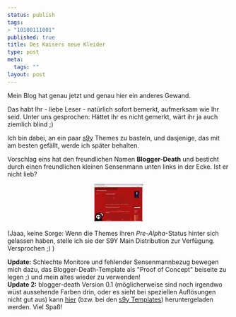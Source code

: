 ```yaml
--- 
status: publish
tags: 
- "10100111001"
published: true
title: Des Kaisers neue Kleider
type: post
meta: 
  tags: ""
layout: post
---
```

<p>Mein Blog hat genau jetzt und genau hier ein anderes Gewand.</p>

<p>Das habt Ihr - liebe Leser - natürlich sofort bemerkt, aufmerksam wie Ihr seid. Unter uns gesprochen: Hättet ihr es nicht gemerkt, wärt ihr ja auch ziemlich blind ;)</p>

<p>Ich bin dabei, an ein paar <a target="_BLANK" href="http://www.s9y.org" title="http://www.s9y.org" onmouseover="window.status='http://www.s9y.org';return true;" onmouseout="window.status='';return true;">s9y</a> Themes zu basteln, und dasjenige, das mit am besten gefällt, werde ich später behalten.</p>

<p>Vorschlag eins hat den freundlichen Namen <b>Blogger-Death</b> und besticht durch einen freundlichen kleinen Sensenmann unten links in der Ecke. Ist er nicht lieb?</p>

<p><div align="center"><a href='/media/wp/einmalig/blogger-death.jpg'><img width="110" height="86" border="0" hspace="5" src="/media/wp/einmalig/blogger-death.serendipityThumb.jpg" alt=""  /></a></div></p>

<p>(Jaaa, keine Sorge: Wenn die Themes ihren <i>Pre-Alpha</i>-Status hinter sich gelassen haben, stelle ich sie der S9Y Main Distribution zur Verfügung. Versprochen ;) )</p>

<!--more-->
<p><b>Update:</b> Schlechte Monitore und fehlender Sensenmannbezug bewegen mich dazu, das Blogger-Death-Template als &quot;Proof of Concept&quot; beiseite zu legen ;) und mein altes wieder zu verwenden!<br />
<b>Update 2:</b> blogger-death Version 0.1 (möglicherweise sind noch irgendwo wüst aussehende Farben drin, oder es sieht bei speziellen Auflösungen nicht gut aus) kann <a target="_BLANK" href="http://www.magenson.de/data/blogger-deathv01.zip" title="http://www.magenson.de/data/blogger-deathv01.zip" onmouseover="window.status='http://www.magenson.de/data/blogger-deathv01.zip';return true;" onmouseout="window.status='';return true;">hier</a> (bzw. bei den <a target="_BLANK" href="http://www.s9y.org/51.html" title="http://www.s9y.org/51.html" onmouseover="window.status='http://www.s9y.org/51.html';return true;" onmouseout="window.status='';return true;">s9y Templates</a>) heruntergeladen werden. Viel Spaß!</p>

<!--adsense-->
